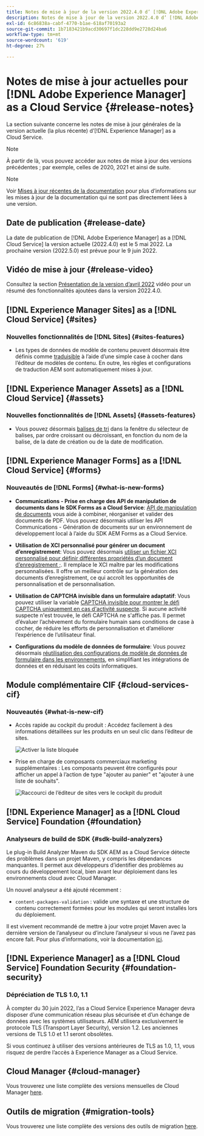 ```yaml
---
title: Notes de mise à jour de la version 2022.4.0 d’ [!DNL Adobe Experience Manager] as a Cloud Service.
description: Notes de mise à jour de la version 2022.4.0 d’ [!DNL Adobe Experience Manager] as a Cloud Service.
exl-id: 6c86838a-cabf-4770-b1ae-618af70193a2
source-git-commit: 1b7183421b9acd30697f1dc228dd9e2728d24ba6
workflow-type: tm+mt
source-wordcount: '619'
ht-degree: 27%

---
```


# Notes de mise à jour actuelles pour [!DNL Adobe Experience Manager] as a Cloud Service {#release-notes}

La section suivante concerne les notes de mise à jour générales de la version actuelle (la plus récente) d’[!DNL Experience Manager] as a Cloud Service.

>[!NOTE]
>
>À partir de là, vous pouvez accéder aux notes de mise à jour des versions précédentes ; par exemple, celles de 2020, 2021 et ainsi de suite.

>[!NOTE]
>
>Voir [Mises à jour récentes de la documentation](https://experienceleague.adobe.com/docs/experience-manager-release-information/aem-release-updates/doc-updates/documentation-updates.html?lang=fr) pour plus d’informations sur les mises à jour de la documentation qui ne sont pas directement liées à une version.

## Date de publication {#release-date}

La date de publication de [!DNL Adobe Experience Manager] as a [!DNL Cloud Service] la version actuelle (2022.4.0) est le 5 mai 2022.
La prochaine version (2022.5.0) est prévue pour le 9 juin 2022.

## Vidéo de mise à jour {#release-video}

Consultez la section [Présentation de la version d’avril 2022](https://video.tv.adobe.com/v/342612?quality=12) vidéo pour un résumé des fonctionnalités ajoutées dans la version 2022.4.0.

## [!DNL Experience Manager Sites] as a [!DNL Cloud Service] {#sites}

### Nouvelles fonctionnalités de [!DNL Sites] {#sites-features}

* Les types de données de modèle de contenu peuvent désormais être définis comme [traduisible](/help/assets/content-fragments/content-fragments-models.md#properties) à l’aide d’une simple case à cocher dans l’éditeur de modèles de contenu. En outre, les règles et configurations de traduction AEM sont automatiquement mises à jour.

## [!DNL Experience Manager Assets] as a [!DNL Cloud Service] {#assets}

### Nouvelles fonctionnalités de [!DNL Assets] {#assets-features}

* Vous pouvez désormais [balises de tri](/help/assets/organize-assets.md#use-tags-to-organize-assets) dans la fenêtre du sélecteur de balises, par ordre croissant ou décroissant, en fonction du nom de la balise, de la date de création ou de la date de modification.


## [!DNL Experience Manager Forms] as a [!DNL Cloud Service] {#forms}

### Nouveautés de [!DNL Forms] {#what-is-new-forms}

* **Communications - Prise en charge des API de manipulation de documents dans le SDK Forms as a Cloud Service**: [API de manipulation de documents](/help/forms/aem-forms-cloud-service-communications.md) vous aide à combiner, réorganiser et valider des documents de PDF. Vous pouvez désormais utiliser les API Communications - Génération de documents sur un environnement de développement local à l’aide du SDK AEM Forms as a Cloud Service.

* **Utilisation de XCI personnalisé pour générer un document d’enregistrement**: Vous pouvez désormais [utiliser un fichier XCI personnalisé pour définir différentes propriétés d’un document d’enregistrement ;](/help/forms/generate-document-of-record-for-non-xfa-based-adaptive-forms.md#use-a-custom-xci-file). Il remplace le XCI maître par les modifications personnalisées. Il offre un meilleur contrôle sur la génération des documents d’enregistrement, ce qui accroît les opportunités de personnalisation et de personnalisation.

* **Utilisation de CAPTCHA invisible dans un formulaire adaptatif**: Vous pouvez utiliser la variable [CAPTCHA invisible pour montrer le défi CAPTCHA uniquement en cas d&#39;activité suspecte](/help/forms/captcha-adaptive-forms.md). Si aucune activité suspecte n&#39;est trouvée, le défi CAPTCHA ne s&#39;affiche pas. Il permet d’évaluer l’achèvement du formulaire humain sans conditions de case à cocher, de réduire les efforts de personnalisation et d’améliorer l’expérience de l’utilisateur final.

* **Configurations du modèle de données de formulaire**: Vous pouvez désormais [réutilisation des configurations de modèle de données de formulaire dans les environnements](/help/forms/create-form-data-models.md#runmode-specific-context-aware-config), en simplifiant les intégrations de données et en réduisant les coûts informatiques.

## Module complémentaire CIF {#cloud-services-cif}

### Nouveautés {#what-is-new-cif}

* Accès rapide au cockpit du produit : Accédez facilement à des informations détaillées sur les produits en un seul clic dans l’éditeur de sites.

   ![Activer la liste bloquée](/help/assets/CIF/enable-wishlist.png)

* Prise en charge de composants commerciaux marketing supplémentaires : Les composants peuvent être configurés pour afficher un appel à l’action de type &quot;ajouter au panier&quot; et &quot;ajouter à une liste de souhaits&quot;.

   ![Raccourci de l’éditeur de sites vers le cockpit du produit](/help/assets/CIF/sites-editor-shortcut-to-cockpit.png)

## [!DNL Experience Manager] as a [!DNL Cloud Service] Foundation {#foundation}

### Analyseurs de build de SDK {#sdk-build-analyzers}

Le plug-in Build Analyzer Maven du SDK AEM as a Cloud Service détecte des problèmes dans un projet Maven, y compris les dépendances manquantes. Il permet aux développeurs d’identifier des problèmes au cours du développement local, bien avant leur déploiement dans les environnements cloud avec Cloud Manager.

Un nouvel analyseur a été ajouté récemment :

* `content-packages-validation` : valide une syntaxe et une structure de contenu correctement formées pour les modules qui seront installés lors du déploiement.

Il est vivement recommandé de mettre à jour votre projet Maven avec la dernière version de l’analyseur ou d’inclure l’analyseur si vous ne l’avez pas encore fait. Pour plus d’informations, voir la documentation [ici](https://experienceleague.adobe.com/docs/experience-manager-core-components/using/developing/archetype/build-analyzer-maven-plugin.html?lang=fr).

## [!DNL Experience Manager] as a [!DNL Cloud Service] Foundation Security {#foundation-security}

### Dépréciation de TLS 1.0, 1.1

À compter du 30 juin 2022, l’as a Cloud Service Experience Manager devra disposer d’une communication réseau plus sécurisée et d’un échange de données avec les systèmes utilisateurs. AEM utilisera exclusivement le protocole TLS (Transport Layer Security), version 1.2. Les anciennes versions de TLS 1.0 et 1.1 seront obsolètes.

Si vous continuez à utiliser des versions antérieures de TLS as 1.0, 1.1, vous risquez de perdre l’accès à Experience Manager as a Cloud Service.

## Cloud Manager {#cloud-manager}

Vous trouverez une liste complète des versions mensuelles de Cloud Manager [here](/help/implementing/cloud-manager/release-notes-cloud-manager/release-notes-cm-current.md).

## Outils de migration {#migration-tools}

Vous trouverez une liste complète des versions des outils de migration [here](/help/journey-migration/release-notes/release-notes-migration-tools-current.md).
